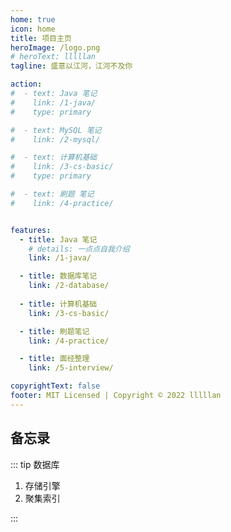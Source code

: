 ```yaml
---
home: true
icon: home
title: 项目主页
heroImage: /logo.png
# heroText: lllllan
tagline: 盛意以江河，江河不及你

action:
#  - text: Java 笔记
#    link: /1-java/
#    type: primary

#  - text: MySQL 笔记
#    link: /2-mysql/

#  - text: 计算机基础
#    link: /3-cs-basic/
#    type: primary

#  - text: 刷题 笔记
#    link: /4-practice/


features:
  - title: Java 笔记
    # details: 一点点自我介绍
    link: /1-java/

  - title: 数据库笔记
    link: /2-database/
  
  - title: 计算机基础
    link: /3-cs-basic/

  - title: 刷题笔记
    link: /4-practice/

  - title: 面经整理
    link: /5-interview/

copyrightText: false
footer: MIT Licensed | Copyright © 2022 lllllan
---
```



## 备忘录

::: tip 数据库

1. 存储引擎
2. 聚集索引

:::
